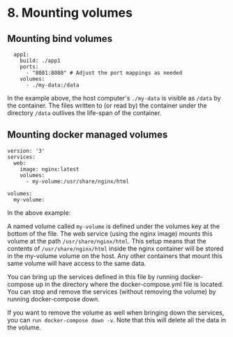 # 8. Mounting volumes

## Mounting bind volumes
```
  app1:
    build: ./app1
    ports:
      - "8081:8080" # Adjust the port mappings as needed
    volumes:
      - ./my-data:/data
```
In the example above, the host computer's `./my-data` is visible as `/data` by the container. The files written to (or read by) the container under the directory `/data` outlives the life-span of the container.


## Mounting docker managed volumes
```
version: '3'
services:
  web:
    image: nginx:latest
    volumes:
      - my-volume:/usr/share/nginx/html

volumes:
  my-volume:
```

In the above example:

A named volume called `my-volume` is defined under the volumes key at the bottom of the file.
The web service (using the nginx image) mounts this volume at the path `/usr/share/nginx/html`.
This setup means that the contents of `/usr/share/nginx/html` inside the nginx container will be stored in the my-volume volume on the host. Any other containers that mount this same volume will have access to the same data.

You can bring up the services defined in this file by running docker-compose up in the directory where the docker-compose.yml file is located. You can stop and remove the services (without removing the volume) by running docker-compose down.

If you want to remove the volume as well when bringing down the services, you can `run docker-compose down -v`. Note that this will delete all the data in the volume.

